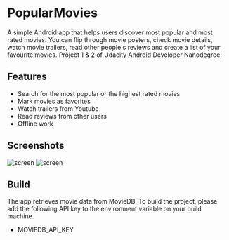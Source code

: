 PopularMovies
=============
A simple Android app that helps users discover most popular and most rated movies. You can flip through movie posters, check movie details, watch movie trailers, read other people's reviews and create a list of your favourite movies.
Project 1 & 2 of Udacity Android Developer Nanodegree.

## Features

* Search for the most popular or the highest rated movies
* Mark movies as favorites
* Watch trailers from Youtube
* Read reviews from other users
* Offline work

## Screenshots

![screen](../master/pop_movies1.jpg)
![screen](../master/pop_movies2.jpg)

## Build

The app retrieves movie data from MovieDB. To build the project, please add the following API key to the environment variable on your build machine.

* MOVIEDB_API_KEY
